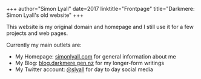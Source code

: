+++
author="Simon Lyall"
date=2017
linktitle="Frontpage"
title="Darkmere: Simon Lyall's old website"
+++

This website is my original domain and homepage and I still use it for a few projects and web pages.

Currently my main outlets are:

* My Homepage: [simonlyall.com](http://www.simonlyall.com)  for general information about me
* My Blog: [blog.darkmere.gen.nz](http://blog.darkmere.gen.nz) for my longer-form writings
* My Twitter account: [@slyall](https://twitter.com/slyall) for day to day social media

